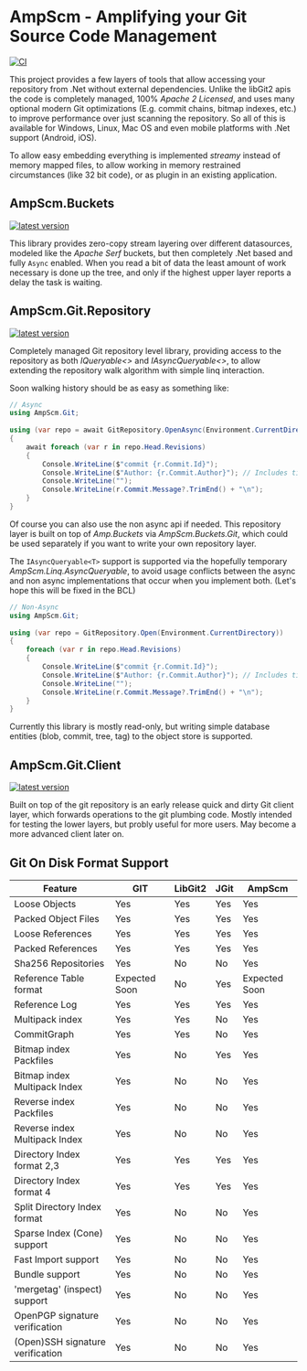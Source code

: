 # AmpScm - Amplifying your Git Source Code Management
[![CI](https://github.com/AmpScm/AmpScm/actions/workflows/msbuild.yml/badge.svg)](https://github.com/AmpScm/AmpScm/actions/workflows/msbuild.yml)

This project provides a few layers of tools that allow accessing your repository from .Net without external dependencies. Unlike the libGit2 apis the code is completely managed, 100% *Apache 2 Licensed*, and uses many optional modern Git optimizations (E.g. commit chains, bitmap indexes, etc.) to improve performance over just scanning the repository. So all of this is available for Windows, Linux, Mac OS and even mobile platforms with .Net support (Android, iOS).

To allow easy embedding everything is implemented *streamy* instead of  memory mapped files, to allow working in memory restrained circumstances (like 32 bit code), or as plugin in an existing application.

## AmpScm.Buckets
[![latest version](https://img.shields.io/nuget/v/AmpScm.Buckets)](https://www.nuget.org/packages/AmpScm.Buckets)

This library provides zero-copy stream layering over different datasources, modeled like the *Apache Serf* buckets, but then completely .Net based and fully `Async` enabled. When you read a bit of data the least amount of work necessary is done up the tree, and only if the highest upper layer reports a delay the task is waiting.

## AmpScm.Git.Repository
[![latest version](https://img.shields.io/nuget/v/AmpScm.Git.Repository)](https://www.nuget.org/packages/AmpScm.Git.Repository)

Completely managed Git repository level library, providing access to the repository as both *IQueryable<>* and *IAsyncQueryable<>*, to allow extending the repository walk algorithm with simple linq interaction.
  
Soon walking history should be as easy as something like:
  
```cs
// Async
using AmpScm.Git;
    
using (var repo = await GitRepository.OpenAsync(Environment.CurrentDirectory))
{
    await foreach (var r in repo.Head.Revisions)
    {
        Console.WriteLine($"commit {r.Commit.Id}");
        Console.WriteLine($"Author: {r.Commit.Author}"); // Includes timestamp
        Console.WriteLine("");
        Console.WriteLine(r.Commit.Message?.TrimEnd() + "\n");
    }
}
```

Of course you can also use the non async api if needed. This repository layer is built on top of *Amp.Buckets* via *AmpScm.Buckets.Git*, which could
be used separately if you want to write your own repository layer.

The `IAsyncQueryable<T>` support is supported via the hopefully temporary *AmpScm.Linq.AsyncQueryable*, to avoid usage conflicts between the async and non async implementations that occur when you implement both. (Let's hope this will be fixed in the BCL)
  
```cs
// Non-Async
using AmpScm.Git;
    
using (var repo = GitRepository.Open(Environment.CurrentDirectory))
{
    foreach (var r in repo.Head.Revisions)
    {
        Console.WriteLine($"commit {r.Commit.Id}");
        Console.WriteLine($"Author: {r.Commit.Author}"); // Includes timestamp
        Console.WriteLine("");
        Console.WriteLine(r.Commit.Message?.TrimEnd() + "\n");
    }
}
```
 
  
Currently this library is mostly read-only, but writing simple database entities (blob, commit, tree, tag) to the object store is supported.
  
## AmpScm.Git.Client
[![latest version](https://img.shields.io/nuget/v/AmpScm.Git.Client)](https://www.nuget.org/packages/AmpScm.Git.Client)
  
Built on top of the git repository is an early release quick and dirty Git client layer, which forwards operations to the git plumbing code. Mostly
intended for testing the lower layers, but probly useful for more users. May become a more advanced client later on.


## Git On Disk Format Support
|Feature                           | GIT           | LibGit2   | JGit    | AmpScm        |
| -------------------------------- | ------------- | --------- | ------- | ------------- |
| Loose Objects                    | Yes           | Yes       | Yes     | Yes           |
| Packed Object Files              | Yes           | Yes       | Yes     | Yes           |
| Loose References                 | Yes           | Yes       | Yes     | Yes           |
| Packed References                | Yes           | Yes       | Yes     | Yes           |
| Sha256 Repositories              | Yes           | No        | No      | Yes           |
| Reference Table format           | Expected Soon | No        | Yes     | Expected Soon |
| Reference Log                    | Yes           | Yes       | Yes     | Yes           |
| Multipack index                  | Yes           | Yes       | No      | Yes           |
| CommitGraph                      | Yes           | Yes       | No      | Yes           |
| Bitmap index Packfiles           | Yes           | No        | Yes     | Yes           |
| Bitmap index Multipack Index     | Yes           | No        | No      | Yes           |
| Reverse index Packfiles          | Yes           | No        | No      | Yes           |
| Reverse index Multipack Index    | Yes           | No        | No      | Yes           |
| Directory Index format 2,3       | Yes           | Yes       | Yes     | Yes           |
| Directory Index format 4         | Yes           | Yes       | Yes     | Yes           |
| Split Directory Index format     | Yes           | No        | No      | Yes           |
| Sparse Index (Cone) support      | Yes           | No        | No      | Yes           |
| Fast Import support              | Yes           | No        | No      | Yes           |
| Bundle support                   | Yes           | No        | No      | Yes           |
| 'mergetag' (inspect) support     | Yes           | No        | No      | Yes           |
| OpenPGP signature verification   | Yes           | No        | No      | Yes           |
| (Open)SSH signature verification | Yes           | No        | No      | Yes           |
